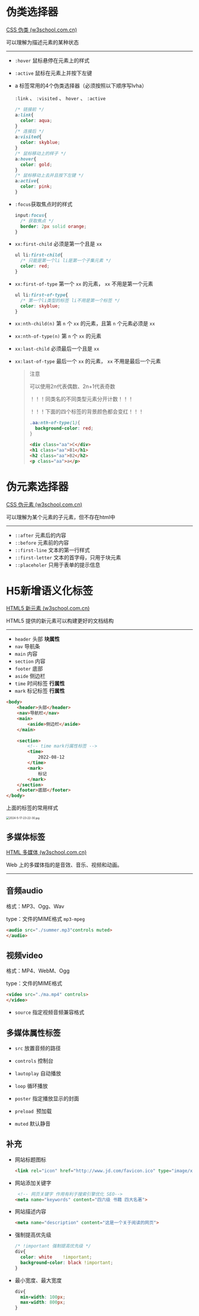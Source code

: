# 伪类选择器

[CSS 伪类 (w3school.com.cn)](https://www.w3school.com.cn/css/css_pseudo_classes.asp)

可以理解为描述元素的某种状态

***

* `:hover` 鼠标悬停在元素上的样式
* `:active` 鼠标在元素上并按下左键


* a 标签常用的4个伪类选择器（必须按照以下顺序写lvha）

  `:link` 、 `:visited` 、 `hover` 、 `:active`

  ```css
  /* 链接前 */
  a:link{
    color: aqua;
  }
  /* 连接后 */
  a:visited{
    color: skyblue;
  }
  /* 鼠标移动上的样子 */
  a:hover{
    color: gold;
  }
  /* 鼠标移动上去并且按下左键 */
  a:active{
    color: pink;
  }
  ```

* `:focus`获取焦点时的样式

  ```css
  input:focus{
    /* 获取焦点 */
    border: 2px solid orange;
  }
  ```

* `xx:first-child` 必须是第一个且是 `xx` 

  ```css
  ul li:first-child{
    /* 只能是第一个li li是第一个子集元素 */
    color: red;
  }
  ```

* `xx:first-of-type` 第一个 `xx` 的元素， `xx` 不用是第一个元素

  ```css
  ul li:first-of-type{
    /* 第一个li类型的标签 li不用是第一个标签 */
    color: skyblue;
  }
  ```

* `xx:nth-child(n)` 第 `n` 个 `xx` 的元素，且第 `n` 个元素必须是 `xx`

* `xx:nth-of-type(n)` 第 `n` 个 `xx` 的元素

* `xx:last-child` 必须最后一个且是 `xx`

* `xx:last-of-type` 最后一个 `xx` 的元素， `xx` 不用是最后一个元素

  > 注意
  >
  >可以使用2n代表偶数、2n+1代表奇数
  >
  > ！！！同类名的不同类型元素分开计数！！！
  >
  > ！！！下面的四个标签的背景颜色都会变红！！！
  >
  > ```css
  > .aa:nth-of-type(1){
  >   background-color: red;
  > }
  > ```
  >
  > ```html
  > <div class="aa">C</div>
  > <h1 class="aa">B1</h1>
  > <h2 class="aa">B2</h2>
  > <p class="aa">a</p>
  > ```



# 伪元素选择器

[CSS 伪元素 (w3school.com.cn)](https://www.w3school.com.cn/css/css_pseudo_elements.asp)

可以理解为某个元素的子元素，但不存在html中

***

* `::after` 元素后的内容
* `::before` 元素前的内容
* `::first-line` 文本的第一行样式
* `::first-letter` 文本的首字母，只用于块元素
* `::placeholer` 只用于表单的提示信息



# H5新增语义化标签

[HTML5 新元素 (w3school.com.cn)](https://www.w3school.com.cn/html/html5_new_elements.asp)

HTML5 提供的新元素可以构建更好的文档结构

***

* `header` 头部 **块属性**
* `nav` 导航条
* `main` 内容
* `section` 内容
* `footer` 底部
* `aside` 侧边栏
* `time` 时间标签 **行属性**
* `mark` 标记标签 **行属性**

```html
<body>
    <header>头部</header>
    <nav>导航栏</nav>
    <main>
        <aside>侧边栏</aside>
    </main>
    
    <section>
        <!-- time mark行属性标签 -->
        <time>
            2022-08-12
        </time>
        <mark>
            标记
        </mark>
    </section>
    <footer>底部</footer>
</body>
```

上面的标签的常用样式

<img src="https://lnfeng-pic.oss-cn-wulanchabu.aliyuncs.com/web-note/2024-5-17-23-22-30.jpg" alt="2024-5-17-23-22-30.jpg" style="zoom:50%;" />



## 多媒体标签

[HTML 多媒体 (w3school.com.cn)](https://www.w3school.com.cn/html/html_media.asp)

Web 上的多媒体指的是音效、音乐、视频和动画。

***

## 音频audio

格式：MP3、Ogg、Wav

type：文件的MIME格式 `mp3-mpeg`

```html
<audio src="./summer.mp3"controls muted>
</audio>
```

## 视频video

格式：MP4、WebM、Ogg

type：文件的MIME格式

```html
<video src="./ma.mp4" controls>
</video>
```

* `source` 指定视频音频兼容格式

## 多媒体属性标签

* `src` 放置音频的路径


* `controls` 控制台
* `lautoplay` 自动播放
* `loop` 循环播放
* `poster` 指定播放显示的封面
* `preload `预加载
* `muted` 默认静音



## 补充

* 网站标题图标

  ```html
  <link rel="icon" href="http://www.jd.com/favicon.ico" type="image/x-icon">
  ```

* 网站添加关键字

  ```html
   <!-- 网页关键字 作用有利于搜索引擎优化 SEO-->
  <meta name="keywords" content="四六级 书籍 四大名著">
  ```

* 网站描述内容

  ```html
  <meta name="description" content="这是一个关于阅读的网页"> 
  ```

* 强制提高优先级

  ```css
  /* !important 强制提高优先级 */
  div{
    color: white    !important;
    background-color: black !important;    
  }
  ```

* 最小宽度、最大宽度

  ```css
  div{
    min-width: 100px;
    max-width: 800px;
  }
  ```

  

  



